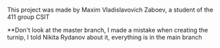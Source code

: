 This project was made by Maxim Vladislavovich Zaboev, a student of the 411 group CSIT

**Don't look at the master branch, I made a mistake when creating the turnip, I told Nikita Rydanov about it, everything is in the main branch